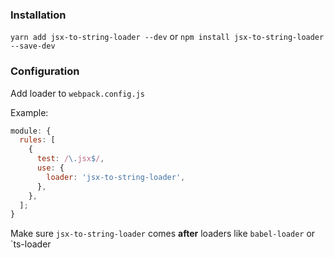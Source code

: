 ### Installation

`yarn add jsx-to-string-loader --dev`
or
`npm install jsx-to-string-loader --save-dev`

### Configuration

Add loader to `webpack.config.js`

Example:

```js
module: {
  rules: [
    {
      test: /\.jsx$/,
      use: {
        loader: 'jsx-to-string-loader',
      },
    },
  ];
}
```

Make sure `jsx-to-string-loader` comes **after** loaders like `babel-loader` or `ts-loader
